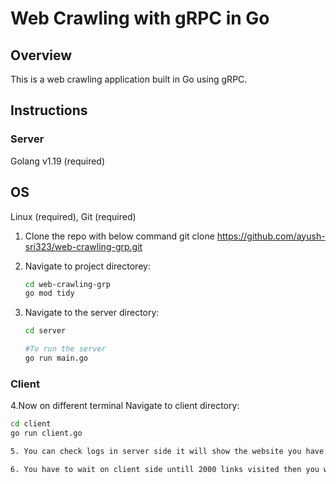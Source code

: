 # Web Crawling with gRPC in Go

## Overview

This is a web crawling application built in Go using gRPC.

## Instructions

### Server
Golang v1.19 (required)
## OS
 Linux (required), Git (required)
 
1. Clone the repo with below command
    git clone https://github.com/ayush-sri323/web-crawling-grp.git
 
2. Navigate to project directorey:
    ```bash
    cd web-crawling-grp
    go mod tidy 
   
3. Navigate to the server directory:

   ```bash
   cd server

   #To run the server
   go run main.go

### Client
4.Now on different terminal Navigate to client directory:

   ```bash
   cd client
   go run client.go

5. You can check logs in server side it will show the website you have visited

6. You have to wait on client side untill 2000 links visited then you will be able to see the tree structure in client side
